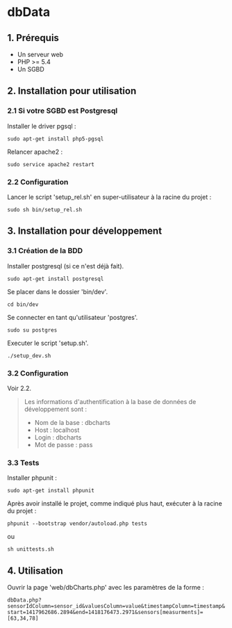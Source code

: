 # dbData

## 1. Prérequis

- Un serveur web
- PHP >= 5.4
- Un SGBD

## 2. Installation pour utilisation

### 2.1 Si votre SGBD est Postgresql

Installer le driver pgsql :

`sudo apt-get install php5-pgsql`

Relancer apache2 :

`sudo service apache2 restart`

### 2.2 Configuration

Lancer le script 'setup_rel.sh' en super-utilisateur à la racine du projet :

`sudo sh bin/setup_rel.sh`

##  3. Installation pour développement

### 3.1 Création de la BDD

Installer postgresql (si ce n'est déjà fait).

`sudo apt-get install postgresql`

Se placer dans le dossier 'bin/dev'.

`cd bin/dev`

Se connecter en tant qu'utilisateur 'postgres'.

`sudo su postgres`

Executer le script 'setup.sh'.

`./setup_dev.sh`

### 3.2 Configuration

Voir 2.2.

> Les informations d'authentification à la base de données de développement sont :
> - Nom de la base : dbcharts
> - Host : localhost
> - Login : dbcharts
> - Mot de passe : pass

### 3.3 Tests

Installer phpunit :

`sudo apt-get install phpunit`

Après avoir installé le projet, comme indiqué plus haut, exécuter à la racine du projet :

`phpunit --bootstrap vendor/autoload.php tests`

ou

`sh unittests.sh`

## 4. Utilisation

Ouvrir la page 'web/dbCharts.php' avec les paramètres de la forme :

`dbData.php?sensorIdColumn=sensor_id&valuesColumn=value&timestampColumn=timestamp&start=1417962686.2894&end=1418176473.2971&sensors[measurments]=[63,34,78]`
